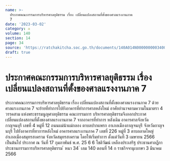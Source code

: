 ```yaml
---
name: >-
  ประกาศคณะกรรมการบริหารศาลยุติธรรม เรื่อง เปลี่ยนแปลงสถานที่ตั้งของศาลแรงงานภาค
  7
date: '2023-03-02'
category: ก
volume: 140
section: 14
page: 34
source: 'https://ratchakitcha.soc.go.th/documents/140A014N0000000003400.pdf'
draft: true
---
```


# ประกาศคณะกรรมการบริหารศาลยุติธรรม เรื่อง เปลี่ยนแปลงสถานที่ตั้งของศาลแรงงานภาค 7

ประกาศคณะกรรมการบริหารศาลยุติธรรม เรื่อง เปลี่ยนแปลงสถานที่ตั้งของศาลแรงงานภาค 7 ด้วยศาลแรงงานภาค 7 จะย้ายที่ทำการไปยังอาคารที่ทำการศาลหลังใหม่ อาศัยอำนาจตามความในมาตรา 4 วรรคสาม แห่งพระธรรมนูญศาลยุติธรรม คณะกรรมการ บริหารศาลยุติธรรมจึงออกประกาศเปลี่ยนแปลงสถานที่ตั้งของศาลแรงงานภาค 7 จากอาคารที่ทำการ หลังเดิม อาคารศาลจังหวัดกาญจนบุรี เลขที่ 4 หมู่ที่ 12 ถนนแม่น้าแม่กลอง ตาบลปากแพรก อาเภอเมืองกาญจนบุรี จังหวัดกาญจ นบุรี ไปยังอาคารที่ทาการหลังใหม่ อาคารศาลแรงงานภาค 7 เลขที่ 226 หมู่ที่ 3 ตาบลลาดใหญ่ อำเภอเมืองสมุทรสงคราม จังหวัดสมุทรสงคราม โดยให้เริ่มทำการ ตั้งแต่วันที่ 3 เมษายน 2566 เป็นต้นไป ประกาศ ณ วันที่ 17 กุมภาพันธ์ พ.ศ. 25 6 6 โชติวัฒน์ เหลืองประเสริฐ ประธานศาลฎีกา ประธานกรรมการบริหารศาลยุติธรรม ้ หนา 34 ่ เลม 140 ตอนที่ 14 ก ราชกิจจานุเบกษา 3 มีนาคม 2566
